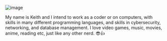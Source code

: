 ![image](https://github.com/Ayphex/test/assets/8664940/e6546a8d-d771-400f-8f88-4de7427965ac)

My name is Keith and I intend to work as a coder or on computers, with skills in many different programming languages, and skills in cybersecurity, networking, and database management. I love video games, music, movies, anime, reading etc, just like any other nerd. 😎👍
